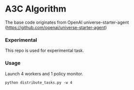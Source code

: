 # A3C Algorithm
The base code originates from OpenAI universe-starter-agent
(https://github.com/openai/universe-starter-agent)


### Experimental 
This repo is used for experimental task.

### Usage
Launch 4 workers and 1 policy monitor.
```
python distribute_tasks.py -w 4
```